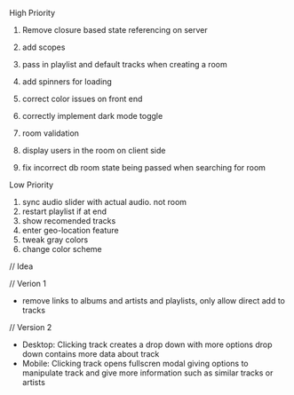 High Priority

1. Remove closure based state referencing on server
2. add scopes
3. pass in playlist and default tracks when creating a room
4. add spinners for loading
5. correct color issues on front end
6. correctly implement dark mode toggle

7. room validation
8. display users in the room on client side
9. fix incorrect db room state being passed when searching for room

Low Priority

1. sync audio slider with actual audio. not room
2. restart playlist if at end
3. show recomended tracks
4. enter geo-location feature
5. tweak gray colors
6. change color scheme

// Idea

// Verion 1

- remove links to albums and artists and playlists,
  only allow direct add to tracks

// Version 2

- Desktop:
  Clicking track creates a drop down with more options
  drop down contains more data about track
- Mobile:
  Clicking track opens fullscren modal giving options to manipulate track and give more information such as similar tracks or artists
